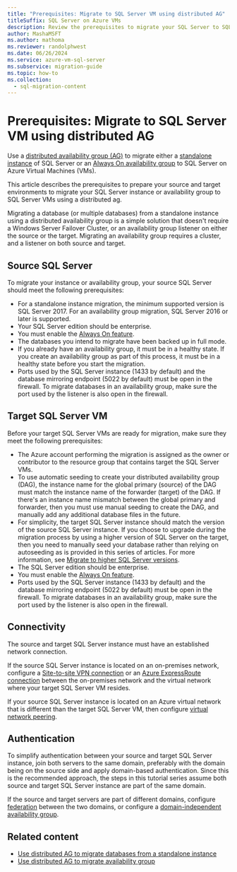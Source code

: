 ```yaml
---
title: "Prerequisites: Migrate to SQL Server VM using distributed AG"
titleSuffix: SQL Server on Azure VMs
description: Review the prerequisites to migrate your SQL Server to SQL Server on Azure VMs using a distributed availability group.
author: MashaMSFT
ms.author: mathoma
ms.reviewer: randolphwest
ms.date: 06/26/2024
ms.service: azure-vm-sql-server
ms.subservice: migration-guide
ms.topic: how-to
ms.collection:
  - sql-migration-content
---
```

# Prerequisites: Migrate to SQL Server VM using distributed AG

Use a [distributed availability group (AG)](/sql/database-engine/availability-groups/windows/distributed-availability-groups) to migrate either a [standalone instance](distributed-availability-group-migrate-standalone-instance.md) of SQL Server or an [Always On availability group](distributed-availability-group-migrate-availability-group.md) to SQL Server on Azure Virtual Machines (VMs).

This article describes the prerequisites to prepare your source and target environments to migrate your SQL Server instance or availability group to SQL Server VMs using a distributed ag.

Migrating a database (or multiple databases) from a standalone instance using a distributed availability group is a simple solution that doesn't require a Windows Server Failover Cluster, or an availability group listener on either the source or the target. Migrating an availability group requires a cluster, and a listener on both source and target.

## Source SQL Server

To migrate your instance or availability group, your source SQL Server should meet the following prerequisites:

- For a standalone instance migration, the minimum supported version is SQL Server 2017. For an availability group migration, SQL Server 2016 or later is supported.
- Your SQL Server edition should be enterprise.
- You must enable the [Always On feature](/sql/database-engine/availability-groups/windows/enable-and-disable-always-on-availability-groups-sql-server).
- The databases you intend to migrate have been backed up in full mode.
- If you already have an availability group, it must be in a healthy state. If you create an availability group as part of this process, it must be in a healthy state before you start the migration.
- Ports used by the SQL Server instance (1433 by default) and the database mirroring endpoint (5022 by default) must be open in the firewall. To migrate databases in an availability group, make sure the port used by the listener is also open in the firewall.

## Target SQL Server VM

Before your target SQL Server VMs are ready for migration, make sure they meet the following prerequisites:

- The Azure account performing the migration is assigned as the owner or contributor to the resource group that contains target the SQL Server VMs.
- To use automatic seeding to create your distributed availability group (DAG), the instance name for the global primary (source) of the DAG must match the instance name of the forwarder (target) of the DAG. If there's an instance name mismatch between the global primary and forwarder, then you must use manual seeding to create the DAG, and manually add any additional database files in the future.
- For simplicity, the target SQL Server instance should match the version of the source SQL Server instance. If you choose to upgrade during the migration process by using a higher version of SQL Server on the target, then you need to manually seed your database rather than relying on autoseeding as is provided in this series of articles. For more information, see [Migrate to higher SQL Server versions](/sql/database-engine/availability-groups/windows/distributed-availability-groups#cautions-when-using-distributed-availability-groups-to-migrate-to-higher-sql-server-versions).
- The SQL Server edition should be enterprise.
- You must enable the [Always On feature](/sql/database-engine/availability-groups/windows/enable-and-disable-always-on-availability-groups-sql-server).
- Ports used by the SQL Server instance (1433 by default) and the database mirroring endpoint (5022 by default) must be open in the firewall. To migrate databases in an availability group, make sure the port used by the listener is also open in the firewall.

## Connectivity

The source and target SQL Server instance must have an established network connection.

If the source SQL Server instance is located on an on-premises network, configure a [Site-to-site VPN connection](/microsoft-365/enterprise/connect-an-on-premises-network-to-a-microsoft-azure-virtual-network) or an [Azure ExpressRoute connection](/azure/expressroute/expressroute-introduction) between the on-premises network and the virtual network where your target SQL Server VM resides.

If your source SQL Server instance is located on an Azure virtual network that is different than the target SQL Server VM, then configure [virtual network peering](/azure/virtual-network/virtual-network-peering-overview).

## Authentication

To simplify authentication between your source and target SQL Server instance, join both servers to the same domain, preferably with the domain being on the source side and apply domain-based authentication. Since this is the recommended approach, the steps in this tutorial series assume both source and target SQL Server instance are part of the same domain.

If the source and target servers are part of different domains, configure [federation](/entra/identity/hybrid/connect/whatis-fed) between the two domains, or configure a [domain-independent availability group](/azure/azure-sql/virtual-machines/windows/availability-group-clusterless-workgroup-configure).

## Related content

- [Use distributed AG to migrate databases from a standalone instance](distributed-availability-group-migrate-standalone-instance.md)
- [Use distributed AG to migrate availability group](distributed-availability-group-migrate-availability-group.md)
